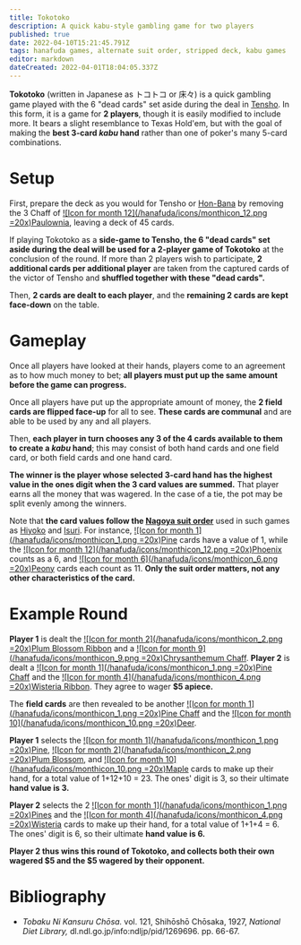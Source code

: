 ```yaml
---
title: Tokotoko
description: A quick kabu-style gambling game for two players
published: true
date: 2022-04-10T15:21:45.791Z
tags: hanafuda games, alternate suit order, stripped deck, kabu games
editor: markdown
dateCreated: 2022-04-01T18:04:05.337Z
---
```


**Tokotoko** (written in Japanese as トコトコ or 床々) is a quick gambling game played with the 6 "dead cards" set aside during the deal in [Tensho](/en/hanafuda/games/tensho). In this form, it is a game for **2 players**, though it is easily modified to include more. It bears a slight resemblance to Texas Hold'em, but with the goal of making the **best 3-card *kabu* hand** rather than one of poker's many 5-card combinations.

# Setup
First, prepare the deck as you would for Tensho or [Hon-Bana](/en/hanafuda/games/honbana) by removing the 3 Chaff of [![Icon for month 12](/hanafuda/icons/monthicon_12.png =20x)Paulownia](/en/hanafuda/suits/paulownia), leaving a deck of 45 cards. 

If playing Tokotoko as a **side-game to Tensho, the 6 "dead cards" set aside during the deal will be used for a 2-player game of Tokotoko** at the conclusion of the round. If more than 2 players wish to participate, **2 additional cards per additional player** are taken from the captured cards of the victor of Tensho and **shuffled together with these "dead cards".**

Then, **2 cards are dealt to each player**, and the **remaining 2 cards are kept face-down** on the table.
# Gameplay
Once all players have looked at their hands, players come to an agreement as to how much money to bet; **all players must put up the same amount before the game can progress.**

Once all players have put up the appropriate amount of money, the **2 field cards are flipped face-up** for all to see. **These cards are communal** and are able to be used by any and all players.

Then, **each player in turn chooses any 3 of the 4 cards available to them to create a *kabu* hand**; this may consist of both hand cards and one field card, or both field cards and one hand card.

**The winner is the player whose selected 3-card hand has the highest value in the ones digit when the 3 card values are summed.** That player earns all the money that was wagered. In the case of a tie, the pot may be split evenly among the winners.

Note that **the card values follow the [Nagoya suit order](/en/hanafuda/suits#arrangement-of-suits)** used in such games as [Hiyoko](/en/hanafuda/games/hiyoko) and [Isuri](/en/hanafuda/games/isuri). For instance, [![Icon for month 1](/hanafuda/icons/monthicon_1.png =20x)Pine](/en/hanafuda/suits/pine) cards have a value of 1, while the [![Icon for month 12](/hanafuda/icons/monthicon_12.png =20x)Phoenix](/en/hanafuda/suits/paulownia) counts as a 6, and [![Icon for month 6](/hanafuda/icons/monthicon_6.png =20x)Peony](/en/hanafuda/suits/peony) cards each count as 11. **Only the suit order matters, not any other characteristics of the card.**
# Example Round
**Player 1** is dealt the [![Icon for month 2](/hanafuda/icons/monthicon_2.png =20x)Plum Blossom Ribbon](/en/hanafuda/suits/plum-blossom#poetry-ribbon) and  a [![Icon for month 9](/hanafuda/icons/monthicon_9.png =20x)Chrysanthemum Chaff](/en/hanafuda/suits/chrysanthemum#chaff). **Player 2** is dealt a [![Icon for month 1](/hanafuda/icons/monthicon_1.png =20x)Pine Chaff](/en/hanafuda/suits/pine#chaff) and the [![Icon for month 4](/hanafuda/icons/monthicon_4.png =20x)Wisteria Ribbon](/en/hanafuda/suits/wisteria#plain-ribbon). They agree to wager **$5 apiece.**

The **field cards** are then revealed to be another [![Icon for month 1](/hanafuda/icons/monthicon_1.png =20x)Pine Chaff](/en/hanafuda/suits/pine#chaff) and the [![Icon for month 10](/hanafuda/icons/monthicon_10.png =20x)Deer](/en/hanafuda/suits/maple#deer).

**Player 1** selects the [![Icon for month 1](/hanafuda/icons/monthicon_1.png =20x)Pine](/en/hanafuda/suits/pine), [![Icon for month 2](/hanafuda/icons/monthicon_2.png =20x)Plum Blossom](/en/hanafuda/suits/plum-blossom), and [![Icon for month 10](/hanafuda/icons/monthicon_10.png =20x)Maple](/en/hanafuda/suits/maple) cards to make up their hand, for a total value of 1+12+10 = 23. The ones' digit is 3, so their ultimate **hand value is 3.**

**Player 2** selects the 2 [![Icon for month 1](/hanafuda/icons/monthicon_1.png =20x)Pines](/en/hanafuda/suits/pine) and the [![Icon for month 4](/hanafuda/icons/monthicon_4.png =20x)Wisteria](/en/hanafuda/suits/wisteria) cards to make up their hand, for a total value of 1+1+4 = 6. The ones' digit is 6, so their ultimate **hand value is 6.**

**Player 2 thus wins this round of Tokotoko, and collects both their own wagered $5 and the $5 wagered by their opponent.**
# Bibliography
- *Tobaku Ni Kansuru Chōsa.* vol. 121, Shihōshō Chōsaka, 1927, *National Diet Library,* dl.ndl.go.jp/info:ndljp/pid/1269696. pp. 66-67.